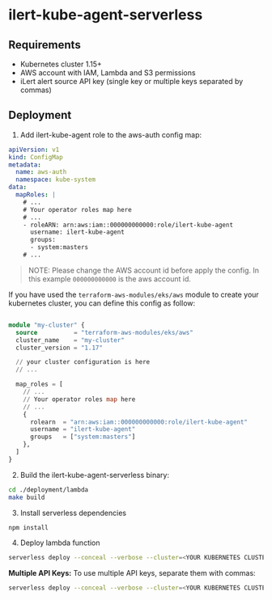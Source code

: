 # ilert-kube-agent-serverless

## Requirements

- Kubernetes cluster 1.15+
- AWS account with IAM, Lambda and S3 permissions
- iLert alert source API key (single key or multiple keys separated by commas)

## Deployment

1. Add ilert-kube-agent role to the aws-auth config map:

```yaml
apiVersion: v1
kind: ConfigMap
metadata:
  name: aws-auth
  namespace: kube-system
data:
  mapRoles: |
    # ...
    # Your operator roles map here
    # ...
    - roleARN: arn:aws:iam::000000000000:role/ilert-kube-agent
      username: ilert-kube-agent
      groups:
      - system:masters
    # ...
```

> NOTE: Please change the AWS account id before apply the config. In this example `000000000000` is the aws account id.

If you have used the `terraform-aws-modules/eks/aws` module to create your kubernetes cluster, you can define this config as follow:

```tf

module "my-cluster" {
  source          = "terraform-aws-modules/eks/aws"
  cluster_name    = "my-cluster"
  cluster_version = "1.17"

  // your cluster configuration is here
  // ...

  map_roles = [
    // ...
    // Your operator roles map here
    // ...
    {
      rolearn  = "arn:aws:iam::000000000000:role/ilert-kube-agent"
      username = "ilert-kube-agent"
      groups   = ["system:masters"]
    },
  ]
}
```

2. Build the ilert-kube-agent-serverless binary:

```sh
cd ./deployment/lambda
make build
```

3. Install serverless dependencies

```sh
npm install
```

4. Deploy lambda function

```sh
serverless deploy --conceal --verbose --cluster=<YOUR KUBERNETES CLUSTER NAME HERE> --region=<YOUR KUBERNETES CLUSTER REGION HERE> --api-key=<YOUR KEY HERE>
```

**Multiple API Keys:** To use multiple API keys, separate them with commas:
```sh
serverless deploy --conceal --verbose --cluster=<YOUR KUBERNETES CLUSTER NAME HERE> --region=<YOUR KUBERNETES CLUSTER REGION HERE> --api-key="key1,key2,key3"
```

